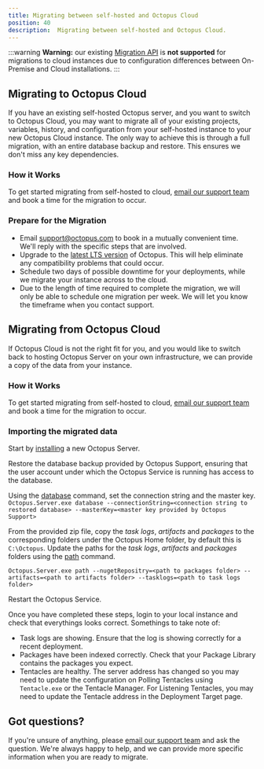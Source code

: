 ```yaml
---
title: Migrating between self-hosted and Octopus Cloud
position: 40
description:  Migrating between self-hosted and Octopus Cloud.
---
```


:::warning
**Warning:** our existing [Migration API](/docs/api-and-integration/migration-api/index.md) is **not supported** for migrations to cloud instances due to configuration differences between On-Premise and Cloud installations.
:::

## Migrating to Octopus Cloud

If you have an existing self-hosted Octopus server, and you want to switch to Octopus Cloud, you may want to migrate all of your existing projects, variables, history, and configuration from your self-hosted instance to your new Octopus Cloud instance. The only way to achieve this is through a full migration, with an entire database backup and restore. This ensures we don't miss any key dependencies.

### How it Works

To get started migrating from self-hosted to cloud, [email our support team](mailto:support@octopus.com) and book a time for the migration to occur. 

### Prepare for the Migration

- Email [support@octopus.com](mailto:support@octopus.com) to book in a mutually convenient time. We'll reply with the specific steps that are involved.
- Upgrade to the [latest LTS version](https://octopus.com/downloads) of Octopus. This will help eliminate any compatibility problems that could occur.
- Schedule two days of possible downtime for your deployments, while we migrate your instance across to the cloud.
- Due to the length of time required to complete the migration, we will only be able to schedule one migration per week. We will let you know the timeframe when you contact support.

## Migrating from Octopus Cloud

If Octopus Cloud is not the right fit for you, and you would like to switch back to hosting Octopus Server on your own infrastructure, we can provide a copy of the data from your instance.

### How it Works

To get started migrating from self-hosted to cloud, [email our support team](mailto:support@octopus.com) and book a time for the migration to occur. 

### Importing the migrated data 

Start by [installing](/docs/installation/index.md) a new Octopus Server. 

Restore the database backup provided by Octopus Support, ensuring that the user account under which the Octopus Service is running has access to the database.

Using the [database](/docs/octopus-rest-api/octopus.server.exe-command-line/database.md) command, set the connection string and the master key.
`Octopus.Server.exe database --connectionString=<connection string to restored database> --masterKey=<master key provided by Octopus Support>`

From the provided zip file, copy the *task logs*, *artifacts* and *packages* to the corresponding folders under the Octopus Home folder, by default this is `C:\Octopus`.
Update the paths for the *task logs*, *artifacts* and *packages* folders using the [path](/docs/octopus-rest-api/octopus.server.exe-command-line/path.md) command.

`Octopus.Server.exe path --nugetRepositry=<path to packages folder> --artifacts=<path to artifacts folder> --tasklogs=<path to task logs folder>`

Restart the Octopus Service.

Once you have completed these steps, login to your local instance and check that everythings looks correct. Somethings to take note of:
- Task logs are showing. Ensure that the log is showing correctly for a recent deployment.
- Packages have been indexed correctly. Check that your Package Library contains the packages you expect.
- Tentacles are healthy. 
    The server address has changed so you may need to update the configuration on Polling Tentacles using `Tentacle.exe` or the Tentacle Manager. For Listening Tentacles, you may need to update the Tentacle address in the Deployment Target page.

## Got questions?

If you're unsure of anything, please [email our support team](mailto:support@octopus.com) and ask the question. We're always happy to help, and we can provide more specific information when you are ready to migrate.
